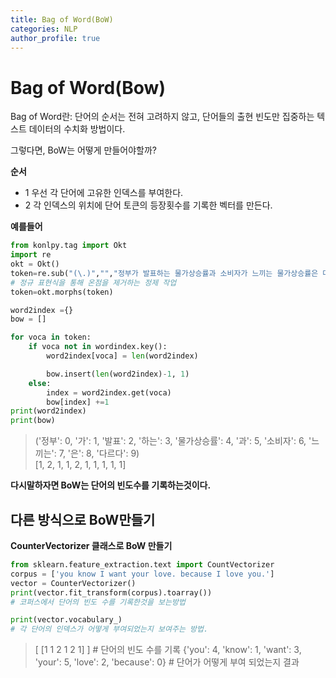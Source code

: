 ```yaml
---
title: Bag of Word(BoW)
categories: NLP
author_profile: true
---
```


# Bag of Word(Bow)  
Bag of Word란: 단어의 순서는 전혀 고려하지 않고, 단어들의 출현 빈도만 집중하는 텍스트 데이터의 수치화 방법이다.

그렇다면, BoW는 어떻게 만들어야할까?

**순서**
- 1 우선 각 단어에 고유한 인덱스를 부여한다.
- 2 각 인덱스의 위치에 단어 토큰의 등장횟수를 기록한 벡터를 만든다.

**예를들어**

```python
from konlpy.tag import Okt
import re
okt = Okt()
token=re.sub("(\.)","","정부가 발표하는 물가상승률과 소비자가 느끼는 물가상승률은 다르다.")  
# 정규 표현식을 통해 온점을 제거하는 정제 작업 
token=okt.morphs(token)  

word2index ={}
bow = []

for voca in token:
    if voca not in wordindex.key():
        word2index[voca] = len(word2index)

        bow.insert(len(word2index)-1, 1)
    else:
        index = word2index.get(voca)
        bow[index] +=1
print(word2index)
print(bow)
```
>('정부': 0, '가': 1, '발표': 2, '하는': 3, '물가상승률': 4, '과': 5, '소비자': 6, '느끼는': 7, '은': 8, '다르다': 9)  
>[1, 2, 1, 1, 2, 1, 1, 1, 1, 1] 


**다시말하자면 BoW는 단어의 빈도수를 기록하는것이다.**

## 다른 방식으로 BoW만들기

**CounterVectorizer 클래스로 BoW 만들기**

```python
from sklearn.feature_extraction.text import CountVectorizer
corpus = ['you know I want your love. because I love you.']
vector = CounterVectorizer()
print(vector.fit_transform(corpus).toarray())
# 코퍼스에서 단어의 빈도 수를 기록한것을 보는방법

print(vector.vocabulary_)
# 각 단어의 인덱스가 어떻게 부여되었는지 보여주는 방법.
```

> [ [1 1 2 1 2 1] ] # 단어의 빈도 수를 기록
{'you': 4, 'know': 1, 'want': 3, 'your': 5, 'love': 2, 'because': 0} # 단어가 어떻게 부여 되었는지 결과

